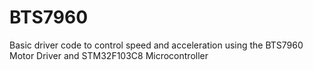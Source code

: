 # BTS7960
Basic driver code to control speed and acceleration using the BTS7960 Motor Driver and STM32F103C8 Microcontroller
